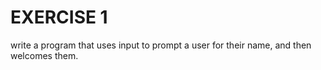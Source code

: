 # EXERCISE 1
write a program that uses input to prompt a user for their name, and then welcomes them.
